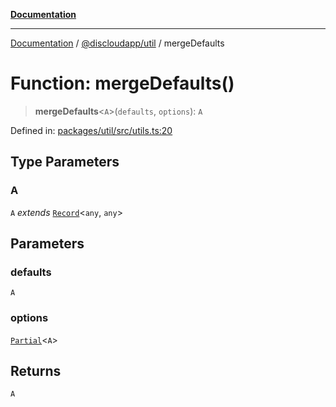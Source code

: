 [**Documentation**](../../../README.md)

***

[Documentation](../../../packages.md) / [@discloudapp/util](../README.md) / mergeDefaults

# Function: mergeDefaults()

> **mergeDefaults**\<`A`\>(`defaults`, `options`): `A`

Defined in: [packages/util/src/utils.ts:20](https://github.com/discloud/discloud.app/blob/ff86a7704bdfa4b9011141068419f0a48ab50b8b/packages/util/src/utils.ts#L20)

## Type Parameters

### A

`A` *extends* [`Record`](https://www.typescriptlang.org/docs/handbook/utility-types.html#recordkeys-type)\<`any`, `any`\>

## Parameters

### defaults

`A`

### options

[`Partial`](https://www.typescriptlang.org/docs/handbook/utility-types.html#partialtype)\<`A`\>

## Returns

`A`
